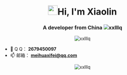 <h1 align="center"> <img src="https://raw.githubusercontent.com/iampavangandhi/iampavangandhi/master/gifs/Hi.gif" width="30px">Hi, I'm Xiaolin</h1>
<h3 align="center">A developer from China <img src="https://visitor-badge.laobi.icu/badge?page_id=xxlllq" alt="xxlllq" /></h3>
<p align="center"> <img src="https://github-profile-trophy.vercel.app/?username=xxlllq&title=Stars,Followers,Repositories,Commit,Issues,PullRequest" alt="xxlllq" /></p>

- 🐧 Q  Q： **2679450097**
- 📫 邮箱： **meihuaxifei@qq.com**
<p align="center">
<img src="https://github-readme-stats.vercel.app/api?username=xxlllq&show_icons=true&theme=tokyonight&hide=prs,contribs)" alt="xxlllq" />
</p>

